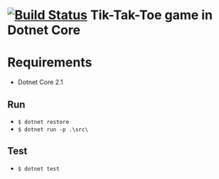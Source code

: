 [![Build Status](https://travis-ci.com/szenadam/dotnet-core-tiktaktoe.svg?branch=master)](https://travis-ci.com/szenadam/dotnet-core-tiktaktoe)
Tik-Tak-Toe game in Dotnet Core
===============================

# Requirements
 - Dotnet Core 2.1

## Run
 - `$ dotnet restore`
 - `$ dotnet run -p .\src\`

## Test
 - `$ dotnet test`
